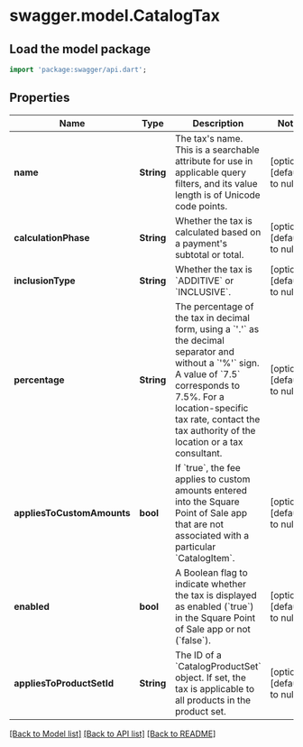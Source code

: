 # swagger.model.CatalogTax

## Load the model package
```dart
import 'package:swagger/api.dart';
```

## Properties
Name | Type | Description | Notes
------------ | ------------- | ------------- | -------------
**name** | **String** | The tax&#x27;s name. This is a searchable attribute for use in applicable query filters, and its value length is of Unicode code points. | [optional] [default to null]
**calculationPhase** | **String** | Whether the tax is calculated based on a payment&#x27;s subtotal or total. | [optional] [default to null]
**inclusionType** | **String** | Whether the tax is &#x60;ADDITIVE&#x60; or &#x60;INCLUSIVE&#x60;. | [optional] [default to null]
**percentage** | **String** | The percentage of the tax in decimal form, using a &#x60;&#x27;.&#x27;&#x60; as the decimal separator and without a &#x60;&#x27;%&#x27;&#x60; sign. A value of &#x60;7.5&#x60; corresponds to 7.5%. For a location-specific tax rate, contact the tax authority of the location or a tax consultant. | [optional] [default to null]
**appliesToCustomAmounts** | **bool** | If &#x60;true&#x60;, the fee applies to custom amounts entered into the Square Point of Sale app that are not associated with a particular &#x60;CatalogItem&#x60;. | [optional] [default to null]
**enabled** | **bool** | A Boolean flag to indicate whether the tax is displayed as enabled (&#x60;true&#x60;) in the Square Point of Sale app or not (&#x60;false&#x60;). | [optional] [default to null]
**appliesToProductSetId** | **String** | The ID of a &#x60;CatalogProductSet&#x60; object. If set, the tax is applicable to all products in the product set. | [optional] [default to null]

[[Back to Model list]](../README.md#documentation-for-models) [[Back to API list]](../README.md#documentation-for-api-endpoints) [[Back to README]](../README.md)

